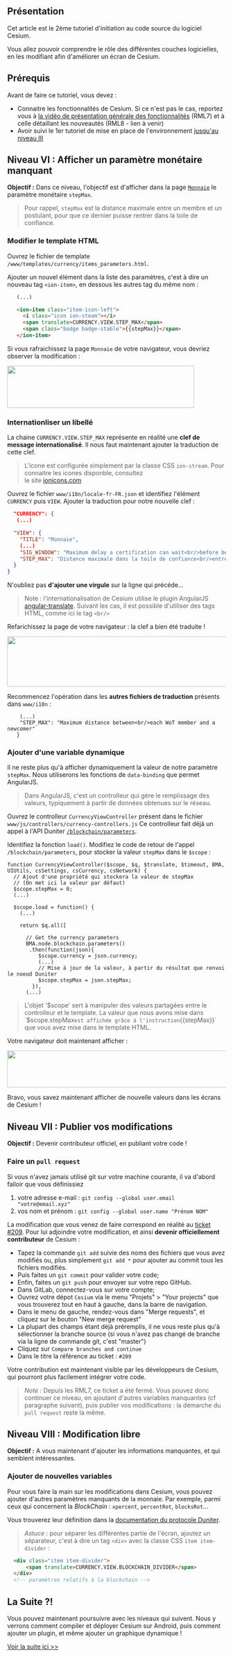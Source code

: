 ## Présentation

Cet article est le 2ème tutoriel d'initiation au code source du logiciel Cesium.

Vous allez pouvoir comprendre le rôle des différentes couches logicielles,
en les modifiant afin d'améliorer un écran de Cesium.

## Prérequis

Avant de faire ce tutoriel, vous devez :
  
 - Connaitre les fonctionnalités de Cesium. Si ce n'est pas le cas, reportez vous à [la vidéo de présentation générale des fonctionnalités](https://www.youtube.com/watch?v=FQzGIzJf9Nw&list=PLr7acQJbh5rzgkXOrCws2bELR8TNRIuv0&index=6) (RML7) et à celle détaillant les nouveautés (RML8 - lien à venir)
 - Avoir suivi le 1er tutoriel de mise en place de l'environnement [jusqu'au niveau III](https://github.com/duniter/cesium/blob/master/doc/fr/development_tutorial.md)

## Niveau VI : Afficher un paramètre monétaire manquant

__Objectif :__ Dans ce niveau, l'objectif est d'afficher dans la page [`Monnaie`](http://g1.duniter.fr/#/app/currency/view/lg/) le paramètre monétaire `stepMax`.

> Pour rappel, `stepMax` est la distance maximale entre un membre et un postulant, pour que ce dernier puisse rentrer dans la toile de confiance.

### Modifier le template HTML

Ouvrez le fichier de template `/www/templates/currency/items_parameters.html`.

Ajouter un nouvel élément dans la liste des paramètres, c'est à dire un nouveau tag `<ion-item>`, en dessous les autres tag du même nom : 

```html
   (...)

   <ion-item class="item-icon-left">
     <i class="icon ion-steam"></i>
     <span translate>CURRENCY.VIEW.STEP_MAX</span>
     <span class="badge badge-stable">{{stepMax}}</span>
   </ion-item>
```

Si vous rafraichissez la page `Monnaie` de votre navigateur, vous devriez observer la modification :

<img src="./img/19a637b1fa847aa5bbb18565737e9e5e28729221.jpg" width="431" height="97">

### Internationliser un libellé

La chaine `CURRENCY.VIEW.STEP_MAX` représente en réalité une **clef de message internationalisé**.
Il nous faut maintenant ajouter la traduction de cette clef.

> L'icone est configurée simplement par la classe CSS `ion-stream`. Pour connaitre les icones disponble, consultez  
le site [ionicons.com](http://ionicons.com/)

Ouvrez le fichier `www/i18n/locale-fr-FR.json` et identifiez l'élément `CURRENCY` puis `VIEW`.
Ajouter la traduction pour notre nouvelle clef :

```json
  "CURRENCY": {
   (...)

  "VIEW": {
    "TITLE": "Monnaie",
    (...)
    "SIG_WINDOW": "Maximum delay a certification can wait<br/>before being expired for non-writing.",
    "STEP_MAX": "Distance maximale dans la toile de confiance<br/>entre chaque membre et un nouvel entrant"
  }
}
```

N'oubliez pas **d'ajouter une virgule** sur la ligne qui précéde...

> Note : l'internationalisation de Cesium utilise le plugin AngularJS [angular-translate](https://github.com/angular-translate/angular-translate).
> Suivant les cas, il est possible d'utiliser des tags HTML, comme ici le tag `<br/>`

Refarichissez la page de votre navigateur : la clef a bien été traduite ! 

<img src="./img/6bd04622dd2eb59f6d716ae9e2f114276e4ca35a.jpg" width="690" height="116">

Recommencez l'opération dans les **autres fichiers de traduction** présents dans `www/i18n` : 

```
    (...)
    "STEP_MAX": "Maximum distance between<br/>each WoT member and a newcomer"
   }  

```

### Ajouter d'une variable dynamique

Il ne reste plus qu'à afficher dynamiquement la valeur de notre paramètre `stepMax`. Nous utiliserons les fonctions de `data-binding` que permet AngularJS.

> Dans AngularJS, c'est un controlleur qui gère le remplissage des valeurs, typiquement à partir de données obtenues sur le réseau.

Ouvrez le controlleur `CurrencyViewController` présent dans le fichier `www/js/controllers/currency-controllers.js`
Ce controlleur fait déjà un appel à l'API Duniter [`/blockchain/parameters`](http://cgeek.fr:9330/blockchain/parameters).

Identifiez la fonction `load()`.
Modifiez le code de retour de l'appel `/blockchain/parameters`, pour stocker la valeur `stepMax` dans le `$scope` : 

```
function CurrencyViewController($scope, $q, $translate, $timeout, BMA, UIUtils, csSettings, csCurrency, csNetwork) {
  // Ajout d'une propriété qui stockera la valeur de stepMax
  // (On met ici la valeur par défaut)
  $scope.stepMax = 0;
  (...)

  $scope.load = function() {
    (...)
    
    return $q.all([

      // Get the currency parameters
      BMA.node.blockchain.parameters() 
       .then(function(json){
          $scope.currency = json.currency;
          (...)
          // Mise à jour de la valeur, à partir du résultat que renvoi le noeud Duniter
          $scope.stepMax = json.stepMax;
        }),
      (...)
```

> L'objet '$scope' sert à manipuler des valeurs partagées entre le controlleur et le template.
> La valeur que nous avons mise dans `$scope.stepMax` est affichée grâce à l'instruction `{{stepMax}}` que vous avez mise dans le template HTML.

Votre navigateur doit maintenant afficher : 

<img src="./img/3df8cbd2133ea9e9a28855f4b50413846fdf292c.jpg" width="519" height="85">

Bravo, vous savez maintenant afficher de nouvelle valeurs dans les écrans de Cesium !

## Niveau VII : Publier vos modifications

__Objectif :__  Devenir contributeur officiel, en publiant votre code !

### Faire un `pull request`

Si vous n'avez jamais utilisé git sur votre machine courante, il va d'abord falloir que vous définissiez

1. votre adresse e-mail : `git config --global user.email "votre@email.xyz"`
2. vos nom et prénom : `git config --global user.name "Prénom NOM"`

La modification que vous venez de faire correspond en réalité au [ticket #209](https://git.duniter.org/clients/cesium-grp/cesium/issues/209).
Pour lui adjoindre votre modification, et ainsi **devenir officiellement contributeur** de Cesium : 

 * Tapez la commande `git add` suivie des noms des fichiers que vous avez modifiés ou, plus simplement `git add *` pour ajouter au commit tous les fichiers modifiés.
 * Puis faites  un `git commit` pour valider votre code;
 * Enfin, faites un `git push` pour envoyer sur votre repo GitHub.
 * Dans GitLab, connectez-vous sur votre compte;
 * Ouvrez votre dépot `Cesium` via le menu "Projets" > "Your projects" que vous trouverez tout en haut à gauche, dans la barre de navigation.
 * Dans le menu de gauche, rendez-vous dans "Merge requests", et cliquez sur le bouton "New merge request"
 * La plupart des champs étant déjà préremplis, il ne vous reste plus qu'à sélectionner la branche source (si vous n'avez pas changé de branche via la ligne de commande git, c'est "master")
 * Cliquez sur `Compare branches and continue`
 * Dans le titre la référence au ticket : `#209`

Votre contribution est maintenant visible par les développeurs de Cesium, qui pourront plus facilement intégrer votre code.

> _Note :_ Depuis les RML7, ce ticket a été fermé. Vous pouvez donc continuer ce niveau, en ajoutant d'autres variables manquantes (cf paragraphe suivant), puis 
> publier vos modifications : la démarche du `pull request` reste la même.

## Niveau VIII : Modification libre

__Objectif :__  A vous maintenant d'ajouter les informations manquantes, et qui semblent intéressantes.

### Ajouter de nouvelles variables

Pour vous faire la main sur les modifications dans Cesium, vous pouvez ajouter d'autres paramètres manquants de la monnaie.
Par exemple, parmi ceux qui concernent la _BlockChain_ : `xpercent`, `percentRot`, `blocksRot`...

Vous trouverez leur définition dans la [documentation du protocole Duniter](https://github.com/duniter/duniter/blob/master/doc/Protocol.md#protocol-parameters).

> _Astuce :_ pour séparer les différentes partie de l'écran, ajoutez un séparateur, c'est à dire un tag `<div>` avec la classe CSS `item item-divider` :

```html
  <div class="item item-divider">
      <span translate>CURRENCY.VIEW.BLOCKCHAIN_DIVIDER</span>
  </div>
  <!-- paramètres relatifs à la blockchain -->
```

## La Suite ?!

Vous pouvez maintenant poursuivre avec les niveaux qui suivent. Nous y verrons comment compiler et déployer Cesium sur Android, puis comment ajouter un plugin, et même ajouter un graphique dynamique !

[Voir la suite ici >>](./development_tutorial-03-android.md)